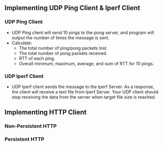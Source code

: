 ## Implementing UDP Ping Client & Iperf Client
### UDP Ping Client
- UDP Ping client will send 10 pings to the pong server, and program will output the number of times the message is sent.
- Calculate:
  - The total number of ping/pong packets lost.
  - The total number of pong packets received.
  - RTT of each ping.
  - Overall minimum, maximum, average, and sum of RTT for 10 pings.
 
### UDP Iperf Client
- UDP Iperf client sends the message to the Iperf Server. As a response, the client will receive a text file from Iperf Server. Your UDP client should stop receiving the data from the server when target file size is reached.
  
## Implementing HTTP Client
### Non-Persistent HTTP
### Persistent HTTP
